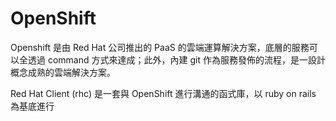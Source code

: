 # OpenShift

Openshift 是由 Red Hat 公司推出的 PaaS 的雲端運算解決方案，底層的服務可以全透過 command 方式來達成；此外，內建 git 作為服務發佈的流程，是一設計概念成熟的雲端解決方案。

Red Hat Client (rhc) 是一套與 OpenShift 進行溝通的函式庫，以 ruby on rails 為基底進行
